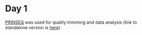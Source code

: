 Day 1
=====

[PRINSEQ](http://prinseq.sourceforge.net) was used for quality trimming and data analysis (link to standalone version is [here](http://sourceforge.net/projects/prinseq/files/standalone)).